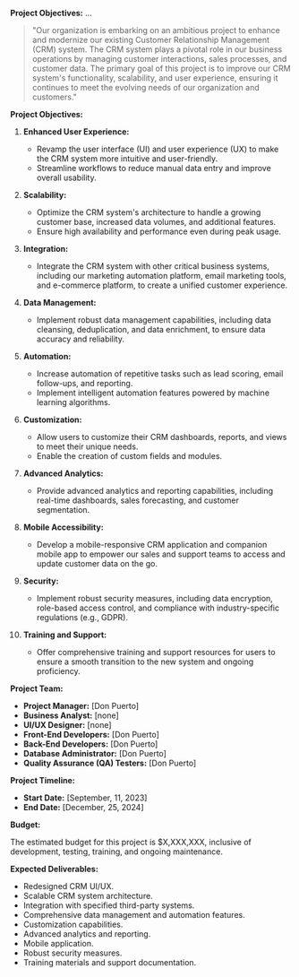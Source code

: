 **Project Objectives:**
...
> "Our organization is embarking on an ambitious project to enhance and modernize our existing Customer Relationship Management (CRM) system. The CRM system plays a pivotal role in our business operations by managing customer interactions, sales processes, and customer data. The primary goal of this project is to improve our CRM system's functionality, scalability, and user experience, ensuring it continues to meet the evolving needs of our organization and customers."


**Project Objectives:**

1. **Enhanced User Experience:** 
   - Revamp the user interface (UI) and user experience (UX) to make the CRM system more intuitive and user-friendly.
   - Streamline workflows to reduce manual data entry and improve overall usability.

2. **Scalability:** 
   - Optimize the CRM system's architecture to handle a growing customer base, increased data volumes, and additional features.
   - Ensure high availability and performance even during peak usage.

3. **Integration:** 
   - Integrate the CRM system with other critical business systems, including our marketing automation platform, email marketing tools, and e-commerce platform, to create a unified customer experience.

4. **Data Management:** 
   - Implement robust data management capabilities, including data cleansing, deduplication, and data enrichment, to ensure data accuracy and reliability.

5. **Automation:** 
   - Increase automation of repetitive tasks such as lead scoring, email follow-ups, and reporting.
   - Implement intelligent automation features powered by machine learning algorithms.

6. **Customization:** 
   - Allow users to customize their CRM dashboards, reports, and views to meet their unique needs.
   - Enable the creation of custom fields and modules.

7. **Advanced Analytics:** 
   - Provide advanced analytics and reporting capabilities, including real-time dashboards, sales forecasting, and customer segmentation.

8. **Mobile Accessibility:** 
   - Develop a mobile-responsive CRM application and companion mobile app to empower our sales and support teams to access and update customer data on the go.

9. **Security:** 
   - Implement robust security measures, including data encryption, role-based access control, and compliance with industry-specific regulations (e.g., GDPR).

10. **Training and Support:** 
    - Offer comprehensive training and support resources for users to ensure a smooth transition to the new system and ongoing proficiency.

**Project Team:**

- **Project Manager:** [Don Puerto]
- **Business Analyst:** [none]
- **UI/UX Designer:** [none]
- **Front-End Developers:** [Don Puerto]
- **Back-End Developers:** [Don Puerto]
- **Database Administrator:** [Don Puerto]
- **Quality Assurance (QA) Testers:** [Don Puerto]

**Project Timeline:**

- **Start Date:** [September, 11, 2023]
- **End Date:** [December, 25, 2024]

**Budget:**

The estimated budget for this project is $X,XXX,XXX, inclusive of development, testing, training, and ongoing maintenance.

**Expected Deliverables:**

- Redesigned CRM UI/UX.
- Scalable CRM system architecture.
- Integration with specified third-party systems.
- Comprehensive data management and automation features.
- Customization capabilities.
- Advanced analytics and reporting.
- Mobile application.
- Robust security measures.
- Training materials and support documentation.





